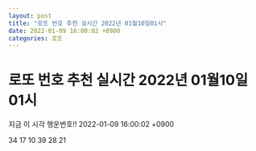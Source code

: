 ```yaml
---
layout: post
title: "로또 번호 추천 실시간 2022년 01월10일01시"
date: 2022-01-09 16:00:02 +0900
categories: 로또
---
```


# 로또 번호 추천 실시간 2022년 01월10일01시

지금 이 시각 행운번호!! 2022-01-09 16:00:02 +0900

 34  17  10  39  28  21 

